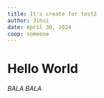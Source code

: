 ```yaml
---
title: It's create for test2
author: Jihui
date: April 30, 2024
coop: someone
---
```


# Hello World
*BALA BALA*